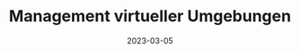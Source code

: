 ---
title: "Management virtueller Umgebungen"
linkTitle: "Management"
weight: 100
date: 2023-03-05
description: >
  Verwaltung von Nutzerzugängen und Berechtigungen
---